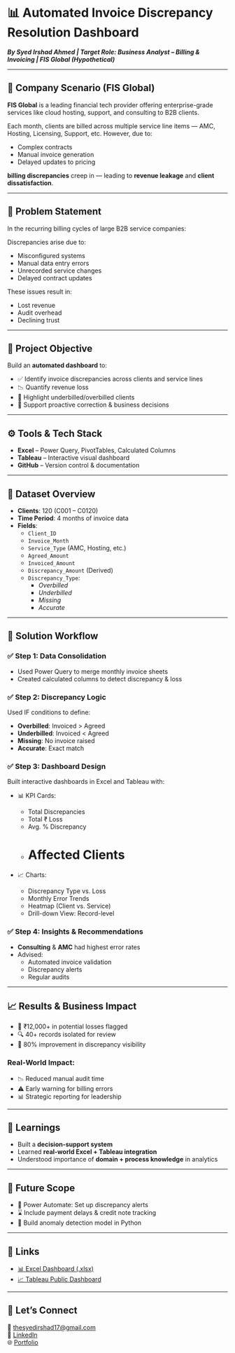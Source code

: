# 📊 Automated Invoice Discrepancy Resolution Dashboard  
_**By Syed Irshad Ahmed | Target Role: Business Analyst – Billing & Invoicing | FIS Global (Hypothetical)**_

---

## 🏢 Company Scenario (FIS Global)

**FIS Global** is a leading financial tech provider offering enterprise-grade services like cloud hosting, support, and consulting to B2B clients.  

Each month, clients are billed across multiple service line items — AMC, Hosting, Licensing, Support, etc. However, due to:

- Complex contracts  
- Manual invoice generation  
- Delayed updates to pricing  

**billing discrepancies** creep in — leading to **revenue leakage** and **client dissatisfaction**.

---

## 🔗 Problem Statement

In the recurring billing cycles of large B2B service companies:  

Discrepancies arise due to:

- Misconfigured systems  
- Manual data entry errors  
- Unrecorded service changes  
- Delayed contract updates  

These issues result in:

- Lost revenue  
- Audit overhead  
- Declining trust  

---

## 🎯 Project Objective

Build an **automated dashboard** to:

- ✅ Identify invoice discrepancies across clients and service lines  
- 📉 Quantify revenue loss  
- 📌 Highlight underbilled/overbilled clients  
- 🧠 Support proactive correction & business decisions  

---

## ⚙️ Tools & Tech Stack

- **Excel** – Power Query, PivotTables, Calculated Columns  
- **Tableau** – Interactive visual dashboard  
- **GitHub** – Version control & documentation  

---

## 📁 Dataset Overview

- **Clients**: 120 (C001 – C0120)  
- **Time Period**: 4 months of invoice data  
- **Fields**:
  - `Client_ID`  
  - `Invoice_Month`  
  - `Service_Type` (AMC, Hosting, etc.)  
  - `Agreed_Amount`  
  - `Invoiced_Amount`  
  - `Discrepancy_Amount` (Derived)  
  - `Discrepancy_Type`:  
    - *Overbilled*  
    - *Underbilled*  
    - *Missing*  
    - *Accurate*  

---

## 🧠 Solution Workflow

### ✅ Step 1: Data Consolidation  
- Used Power Query to merge monthly invoice sheets  
- Created calculated columns to detect discrepancy & loss  

### ✅ Step 2: Discrepancy Logic  
Used IF conditions to define:

- **Overbilled**: Invoiced > Agreed  
- **Underbilled**: Invoiced < Agreed  
- **Missing**: No invoice raised  
- **Accurate**: Exact match  

### ✅ Step 3: Dashboard Design  
Built interactive dashboards in Excel and Tableau with:

- 📊 KPI Cards:
  - Total Discrepancies  
  - Total ₹ Loss  
  - Avg. % Discrepancy  
  - # Affected Clients  

- 📈 Charts:
  - Discrepancy Type vs. Loss  
  - Monthly Error Trends  
  - Heatmap (Client vs. Service)  
  - Drill-down View: Record-level  

### ✅ Step 4: Insights & Recommendations

- **Consulting** & **AMC** had highest error rates  
- Advised:  
  - Automated invoice validation  
  - Discrepancy alerts  
  - Regular audits  

---

## 📈 Results & Business Impact

- 💸 ₹12,000+ in potential losses flagged  
- 🔍 40+ records isolated for review  
- 🧠 80% improvement in discrepancy visibility  

### Real-World Impact:

- 📉 Reduced manual audit time  
- ⚠️ Early warning for billing errors  
- 📊 Strategic reporting for leadership  

---

## 🧠 Learnings

- Built a **decision-support system**  
- Learned **real-world Excel + Tableau integration**  
- Understood importance of **domain + process knowledge** in analytics  

---

## 🔮 Future Scope

- 🔔 Power Automate: Set up discrepancy alerts  
- ⌛ Include payment delays & credit note tracking  
- 🤖 Build anomaly detection model in Python  

---

## 📌 Links

- [📊 Excel Dashboard (.xlsx)](https://github.com/TheSyedIrshad/Automated-Invoice-Discrepancy-Tracker/blob/main/Excel_Dashboard_Discrepancy_Tracker.xlsx)
- [📈 Tableau Public Dashboard](https://public.tableau.com/app/profile/irshad.ahmed1445/viz/Dashboard_17545892274520/AutomatedDiscrepancyTracker)
  
---

## 🤝 Let’s Connect

📧 thesyedirshad17@gmail.com  
🔗 [LinkedIn](https://www.linkedin.com/in/thesyedirshad/)  
🌐 [Portfolio](https://github.com/TheSyedIrshad)
